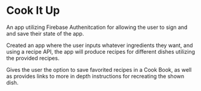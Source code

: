 # Cook It Up
 An app utilizing Firebase Authenitcation for allowing the user to sign and and save their state of the app.

 Created an app where the user inputs whatever ingredients they want, and using a recipe API, the app will produce recipes for different dishes utilizing the provided recipes. 

 Gives the user the option to save favorited recipes in a Cook Book, as well as provides links to more in depth instructions for recreating the shown dish.
